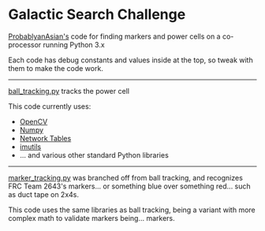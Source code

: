 # Galactic Search Challenge

[ProbablyanAsian's](https://github.com/probablyanasian) code for finding markers and power cells on a co-processor running Python 3.x

Each code has debug constants and values inside at the top, so tweak with them to make the code work.

---

[ball_tracking.py](./ball_tracking.py) tracks the power cell

This code currently uses:

 - [OpenCV](https://pypi.org/project/opencv-python/)
 - [Numpy](https://pypi.org/project/numpy/)
 - [Network Tables](https://pypi.org/project/pynetworktables/)
- [imutils](https://pypi.org/project/imutils/)
- ... and various other standard Python libraries



---

[marker_tracking.py](./marker_tracking.py) was branched off from ball tracking, and recognizes FRC Team 2643's markers... or something blue over something red... such as duct tape on 2x4s.

This code uses the same libraries as ball tracking, being a variant with more complex math to validate markers being... markers.